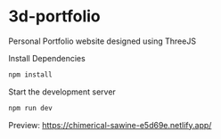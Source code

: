 # 3d-portfolio

Personal Portfolio website designed using ThreeJS

Install Dependencies

```sh
npm install
```

Start the development server

```sh
npm run dev
```

Preview: https://chimerical-sawine-e5d69e.netlify.app/
